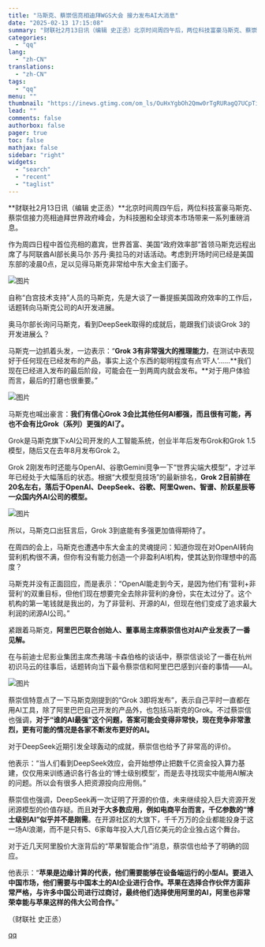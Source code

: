 ```yaml
---
title: "马斯克、蔡崇信亮相迪拜WGS大会 接力发布AI大消息"
date: "2025-02-13 17:15:08"
summary: "财联社2月13日讯（编辑 史正丞）北京时间周四午后，两位科技富豪马斯克、蔡崇信接力亮相迪拜世界政府峰..."
categories:
  - "qq"
lang:
  - "zh-CN"
translations:
  - "zh-CN"
tags:
  - "qq"
menu: ""
thumbnail: "https://inews.gtimg.com/om_ls/OuHxYgbOh2Qmw0rTgRURagQ7UCpTiXy8nDU0bCQCKBhzQAA_640360/0"
lead: ""
comments: false
authorbox: false
pager: true
toc: false
mathjax: false
sidebar: "right"
widgets:
  - "search"
  - "recent"
  - "taglist"
---
```


**财联社2月13日讯（编辑 史正丞）**北京时间周四午后，两位科技富豪马斯克、蔡崇信接力亮相迪拜世界政府峰会，为科技圈和全球资本市场带来一系列重磅消息。

作为周四日程中首位亮相的嘉宾，世界首富、美国“政府效率部”首领马斯克远程出席了与阿联酋AI部长奥马尔·苏丹·奥拉马的对话活动。考虑到开场时间已经是美国东部的凌晨0点，足以见得马斯克非常给中东大金主们面子。

![图片](https://inews.gtimg.com/om_bt/OjUeooFf16eCl5AyANm_hzdYaOdlXsmneFBMKFueB6MYEAA/641)

自称“白宫技术支持”人员的马斯克，先是大谈了一番提振美国政府效率的工作后，话题转向马斯克公司的AI开发进展。

奥马尔部长询问马斯克，看到DeepSeek取得的成就后，能跟我们谈谈Grok 3的开发进展么？

马斯克一边抓着头发，一边表示：“**Grok 3有非常强大的推理能力**，在测试中表现好于任何现在已经发布的产品，事实上这个东西的聪明程度有点‘吓人’......**我们现在已经进入发布的最后阶段，可能会在一到两周内就会发布。**对于用户体验而言，最后的打磨也很重要。”

![图片](https://inews.gtimg.com/om_bt/O9GYaUKZe7oAsRs7m8MFsig5hNsM6oKTKmx9-kVztg4HMAA/641)

马斯克也喊出豪言：**我们有信心Grok 3会比其他任何AI都强，而且很有可能，再也不会有比Grok（系列）更强的AI了。**

Grok是马斯克旗下xAI公司开发的人工智能系统，创业半年后发布Grok和Grok 1.5模型，随后又在去年8月发布Grok 2。

Grok 2刚发布时还能与OpenAI、谷歌Gemini竞争一下“世界尖端大模型”，才过半年已经处于大幅落后的状态。根据“大模型竞技场”的最新排名，**Grok 2目前排在20名左右，落后于OpenAI、DeepSeek、谷歌、阿里Qwen、智谱、阶跃星辰等一众国内外AI公司的模型。**

![图片](https://inews.gtimg.com/om_bt/Ou8OvPalSMVzfPrKcc84hHgigHqJcPA9XwBaGarRnTxRAAA/641)

所以，马斯克口出狂言后，Grok 3到底能有多强更加值得期待了。

在周四的会上，马斯克也遭遇中东大金主的灵魂提问：知道你现在对OpenAI转向营利机构很不满，但你有没有能力创造一个非盈利AI机构，使其达到你理想中的高度？

马斯克并没有正面回应，而是表示：“OpenAI能走到今天，是因为他们有‘营利+非营利’的双重目标，但他们现在想要完全去除非营利的身份，实在太过分了。这个机构的第一笔钱就是我出的，为了非营利、开源的AI，但现在他们变成了追求最大利润的闭源AI公司。”

紧跟着马斯克，**阿里巴巴联合创始人、董事局主席蔡崇信也对AI产业发表了一番见解。**

在与前迪士尼影业集团主席杰弗瑞·卡森伯格的谈话中，蔡崇信谈论了一番在杭州初识马云的往事后，话题转向当下最令蔡崇信和阿里巴巴感到兴奋的事情——AI。

![图片](https://inews.gtimg.com/om_bt/Ory5sgtdGFJRqKqmS02KqvJbsfMnOX1lihJeiaM9NxaXIAA/641)

蔡崇信特意点了一下马斯克刚提到的“Grok 3即将发布”，表示自己平时一直都在用AI工具，除了阿里巴巴自己开发的产品外，也包括马斯克的Grok。不过蔡崇信也强调，**对于“谁的AI最强”这个问题，答案可能会变得非常快，现在竞争非常激烈，更有可能的情况是各家不断发布更好的AI。**

对于DeepSeek近期引发全球轰动的成就，蔡崇信也给予了非常高的评价。

他表示：“当人们看到DeepSeek效应，会开始想停止把数千亿资金投入算力基建，仅仅用来训练通识各行各业的‘博士级别模型’，而是去寻找现实中能用AI解决的问题。所以会有很多人把资源投向应用侧。”

蔡崇信也强调，DeepSeek再一次证明了开源的价值，未来继续投入巨大资源开发闭源模型的价值存疑。而且**对于大多数应用，例如电商平台而言，千亿参数的“博士级别AI”似乎并不是刚需**。在开源社区的大旗下，千千万万的企业都能投身于这一场AI浪潮，而不是只有5、6家每年投入大几百亿美元的企业独占这个舞台。

对于近几天阿里股价大涨背后的“苹果智能合作”消息，蔡崇信也给予了明确的回应。

他表示：“**苹果是边缘计算的代表，他们需要能够在设备端运行的小型AI。要进入中国市场，他们需要与中国本土的AI企业进行合作。苹果在选择合作伙伴方面非常严格，与许多中国公司进行过商讨，最终他们选择使用阿里的AI，阿里也非常荣幸能与苹果这样的伟大公司合作。**”

（财联社 史正丞）

[qq](https://new.qq.com/rain/a/20250213A06E5300)
